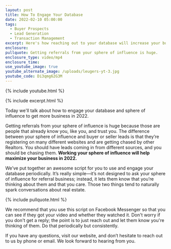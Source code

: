```yaml
---
layout: post
title: How To Engage Your Database
date: 2022-02-10 05:00:00
tags:
  - Buyer Prospects
  - Lead Generation
  - Transaction Management
excerpt: Here's how reaching out to your database will increase your business.
enclosure:
pullquote: Getting referrals from your sphere of influence is huge.
enclosure_type: video/mp4
enclosure_time:
use_youtube_image: true
youtube_alternate_image: /uploads/leugers-yt-3.jpg
youtube_code: Di3qmg62G3M
---
```

{% include youtube.html %}

{% include excerpt.html %}

Today we'll talk about how to engage your database and sphere of influence to get more business in 2022.

Getting referrals from your sphere of influence is huge because those are people that already know you, like you, and trust you. The difference between your sphere of influence and buyer or seller leads is that they’re registering on many different websites and are getting chased by other Realtors. You should have leads coming in from different sources, and you should be chasing them. **Working your sphere of influence will help maximize your business in 2022.**

We’ve put together an awesome script for you to use and engage your database periodically. It’s really simple—it’s not designed to ask your sphere of influence for referral business; instead, it lets them know that you’re thinking about them and that you care. Those two things tend to naturally spark conversations about real estate.

{% include pullquote.html %}

We recommend that you use this script on Facebook Messenger so that you can see if they got your video and whether they watched it. Don't worry if you don't get a reply; the point is to just reach out and let them know you're thinking of them. Do that periodically but consistently.

If you have any questions, visit our website, and don’t hesitate to reach out to us by phone or email. We look forward to hearing from you.
